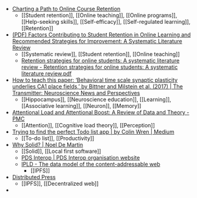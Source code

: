 - [Charting a Path to Online Course Retention](https://www.facultyfocus.com/articles/online-education/path-to-online-course-retention/?st=FFdaily;sc=FF240626;utm_term=FF240626&mailingID=6706)
	- [[Student retention]], [[Online teaching]], [[Online programs]], [[Help-seeking skills]], [[Self-efficacy]], [[Self-regulated learning]], [[Retention]]
- [(PDF) Factors Contributing to Student Retention in Online Learning and Recommended Strategies for Improvement: A Systematic Literature Review](https://www.researchgate.net/publication/330618152_Factors_Contributing_to_Student_Retention_in_Online_Learning_and_Recommended_Strategies_for_Improvement_A_Systematic_Literature_Review)
	- [[Systematic review]], [[Student retention]], [[Online teaching]]
	- [Retention strategies for online students: A systematic literature review - Retention strategies for online students: A systematic literature review.pdf](https://digitalcommons.usf.edu/cgi/viewcontent.cgi?article=1105&context=jger)
- [How to teach this paper: ‘Behavioral time scale synaptic plasticity underlies CA1 place fields,’ by Bittner and Milstein et al. (2017) | The Transmitter: Neuroscience News and Perspectives](https://www.thetransmitter.org/how-to-teach-this-paper/how-to-teach-this-paper-behavioral-time-scale-synaptic-plasticity-underlies-ca1-place-fields-by-bittner-and-milstein-et-al-2017/)
	- [[Hippocampus]], [[Neuroscience education]], [[Learning]], [[Associative learning]], [[Neuron]], [[Memory]]
- [Attentional Load and Attentional Boost: A Review of Data and Theory - PMC](https://www.ncbi.nlm.nih.gov/pmc/articles/PMC3657623/)
	- [[Attention]], [[Cognitive load theory]], [[Perception]]
- [Trying to find the perfect Todo list app | by Colin Wren | Medium](https://colinwren.medium.com/trying-to-find-the-perfect-todo-list-app-ccbe0ca46070)
	- [[To-do list]], [[Productivity]]
- [Why Solid? | Noel De Martin](https://noeldemartin.com/blog/why-solid)
	- [[Solid]], [[Local first software]]
	- [PDS Interop | PDS Interop organisation website](https://pdsinterop.org/)
	- [IPLD - The data model of the content-addressable web](https://ipld.io/)
		- [[IPFS]]
- [Distributed Press](https://distributed.press/)
	- [[IPFS]], [[Decentralized web]]
-